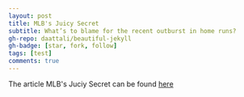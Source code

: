 ```yaml
---
layout: post
title: MLB's Juicy Secret
subtitle: What’s to blame for the recent outburst in home runs?
gh-repo: daattali/beautiful-jekyll
gh-badge: [star, fork, follow]
tags: [test]
comments: true
---
```


The article MLB's Juciy Secret can be found [here](https://medium.com/@marcxdawson/mlbs-juicy-secret-fa1aa773db46)
